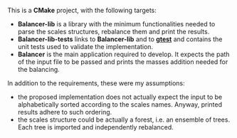 This is a **CMake** project, with the following targets:
- **Balancer-lib** is a library with the minimum functionalities needed to parse the scales structures, rebalance them and print the results.
- **Balancer-lib-tests** links to **Balancer-lib** and to [**gtest**](https://github.com/google/googletest) and contains the unit tests used to validate the implementation.
- **Balancer** is the main application required to develop. It expects the path of the input file to be passed and prints the masses addition needed for the balancing.

In addition to the requirements, these were my assumptions:
- the proposed implementation does not actually expect the input to be alphabetically sorted according to the scales names. Anyway, printed results adhere to such ordering.
- the scales structure could be actually a forest, i.e. an ensemble of trees. Each tree is imported and independently rebalanced.
